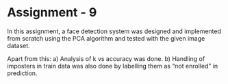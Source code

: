 # Assignment - 9

In this assignment, a face detection system was designed and implemented from scratch
using the PCA algorithm and tested with the given image dataset.

Apart from this:
a) Analysis of k vs accuracy was done.
b) Handling of imposters in train data was also done by labelling them as “not enrolled” in prediction.
